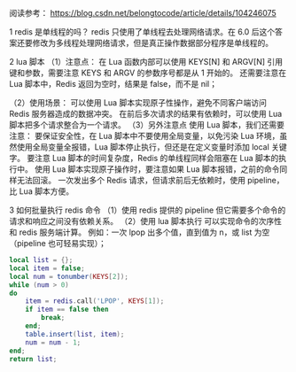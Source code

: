 阅读参考： https://blog.csdn.net/belongtocode/article/details/104246075

1 redis 是单线程的吗？
redis 只使用了单线程去处理网络请求。在 6.0 后这个答案还要修改为多线程处理网络请求，但是真正操作数据部分程序是单线程的。

2 lua 脚本
（1）注意点：
在 Lua 函数内部可以使用 KEYS[N] 和 ARGV[N] 引用键和参数，需要注意 KEYS 和 ARGV 的参数序号都是从 1 开始的。
还需要注意在 Lua 脚本中，Redis 返回为空时，结果是 false，而不是 nil；

（2）使用场景：
可以使用 Lua 脚本实现原子性操作，避免不同客户端访问 Redis 服务器造成的数据冲突。
在前后多次请求的结果有依赖时，可以使用 Lua 脚本把多个请求整合为一个请求。
（3）另外注意点
使用 Lua 脚本，我们还需要注意：
要保证安全性，在 Lua 脚本中不要使用全局变量，以免污染 Lua 环境，虽然使用全局变量全报错，Lua 脚本停止执行，但还是在定义变量时添加 local 关键字。
要注意 Lua 脚本的时间复杂度，Redis 的单线程同样会阻塞在 Lua 脚本的执行中。
使用 Lua 脚本实现原子操作时，要注意如果 Lua 脚本报错，之前的命令同样无法回滚。
一次发出多个 Redis 请求，但请求前后无依赖时，使用 pipeline，比 Lua 脚本方便。

3 如何批量执行 redis 命令
（1）使用 redis 提供的 pipeline
但它需要多个命令的请求和响应之间没有依赖关系。
（2）使用 lua 脚本执行
可以实现命令的次序性和 redis 服务端计算。
例如：一次 lpop 出多个值，直到值为 n，或 list 为空（pipeline 也可轻易实现）；
```lua
local list = {};
local item = false;
local num = tonumber(KEYS[2]);
while (num > 0)
do
    item = redis.call('LPOP', KEYS[1]);
    if item == false then
        break;
    end;
    table.insert(list, item);
    num = num - 1;
end;
return list;
```